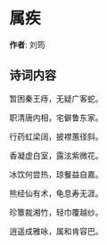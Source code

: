 # 属疾

**作者**: 刘筠

## 诗词内容

暂困秦王痔，无疑广客蛇。

职清唐内相，宅僻鲁东家。

行药虹梁阔，披襟蕙径斜。

香凝虚白室，露泫紫微花。

冰饮何尝热，琼餐益自嘉。

熊经仙有术，龟息寿无涯。

珍簟裁湘竹，轻巾覆越纱。

逍遥成雅咏，属和肯容巴。

